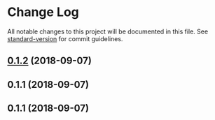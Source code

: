 # Change Log

All notable changes to this project will be documented in this file. See [standard-version](https://github.com/conventional-changelog/standard-version) for commit guidelines.

<a name="0.1.2"></a>
## [0.1.2](https://github.com/ToxicToast/AlegriCLI/compare/v0.1.1...v0.1.2) (2018-09-07)



<a name="0.1.1"></a>
## 0.1.1 (2018-09-07)



<a name="0.1.1"></a>
## 0.1.1 (2018-09-07)
